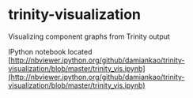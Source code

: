 trinity-visualization
=====================

Visualizing component graphs from Trinity output

IPython notebook located [http://nbviewer.ipython.org/github/damiankao/trinity-visualization/blob/master/trinity_vis.ipynb](http://nbviewer.ipython.org/github/damiankao/trinity-visualization/blob/master/trinity_vis.ipynb)
